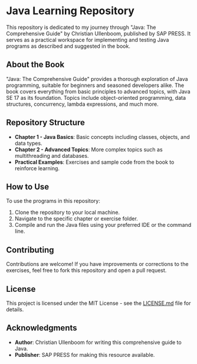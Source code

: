 # Java Learning Repository

This repository is dedicated to my journey through "Java: The Comprehensive Guide" by Christian Ullenboom, published by SAP PRESS. It serves as a practical workspace for implementing and testing Java programs as described and suggested in the book.

## About the Book

"Java: The Comprehensive Guide" provides a thorough exploration of Java programming, suitable for beginners and seasoned developers alike. The book covers everything from basic principles to advanced topics, with Java SE 17 as its foundation. Topics include object-oriented programming, data structures, concurrency, lambda expressions, and much more.

## Repository Structure

- **Chapter 1 - Java Basics**: Basic concepts including classes, objects, and data types.
- **Chapter 2 - Advanced Topics**: More complex topics such as multithreading and databases.
- **Practical Examples**: Exercises and sample code from the book to reinforce learning.

## How to Use

To use the programs in this repository:

1. Clone the repository to your local machine.
2. Navigate to the specific chapter or exercise folder.
3. Compile and run the Java files using your preferred IDE or the command line.

## Contributing

Contributions are welcome! If you have improvements or corrections to the exercises, feel free to fork this repository and open a pull request.

## License

This project is licensed under the MIT License - see the [LICENSE.md](LICENSE) file for details.

## Acknowledgments

- **Author**: Christian Ullenboom for writing this comprehensive guide to Java.
- **Publisher**: SAP PRESS for making this resource available.
